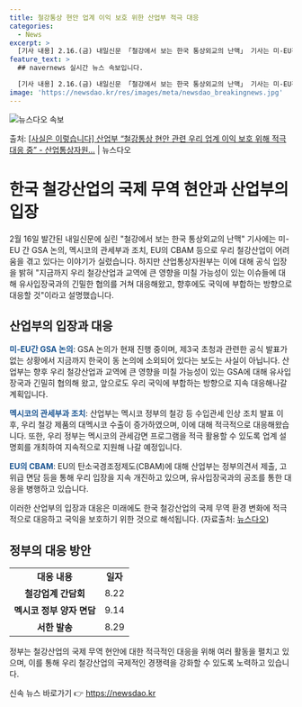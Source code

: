 ```yaml
---
title: 철강통상 현안 업계 이익 보호 위한 산업부 적극 대응
categories:
  - News
excerpt: >
  [기사 내용] 2.16.(금) 내일신문 「철강에서 보는 한국 통상외교의 난맥」 기사는 미-EU간 GSA 논의…
feature_text: >
  ## navernews 실시간 뉴스 속보입니다.

  [기사 내용] 2.16.(금) 내일신문 「철강에서 보는 한국 통상외교의 난맥」 기사는 미-EU간 GSA 논의…
image: 'https://newsdao.kr/res/images/meta/newsdao_breakingnews.jpg'
---
```


![뉴스다오 속보](https://newsdao.kr/res/images/meta/newsdao_breakingnews.jpg)

<p>출처: <a href="https://newsdao.kr/3176" rel="dofollow">[사실은 이렇습니다] 산업부 “철강통상 현안 관련 우리 업계 이익 보호 위해 적극 대응 중” - 산업통상자원…</a> | 뉴스다오</p>

<h1>한국 철강산업의 국제 무역 현안과 산업부의 입장</h1>

<p data-ke-size="size16">2월 16일 발간된 내일신문에 실린 "철강에서 보는 한국 통상외교의 난맥" 기사에는 미-EU 간 GSA 논의, 멕시코의 관세부과 조치, EU의 CBAM 등으로 우리 철강산업이 어려움을 겪고 있다는 이야기가 실렸습니다. 하지만 산업통상자원부는 이에 대해 공식 입장을 밝혀 "지금까지 우리 철강산업과 교역에 큰 영향을 미칠 가능성이 있는 이슈들에 대해 유사입장국과의 긴밀한 협의를 거쳐 대응해왔고, 향후에도 국익에 부합하는 방향으로 대응할 것"이라고 설명했습니다.</p>

<h2 data-ke-size="size26">산업부의 입장과 대응</h2>
<p><b><span style="color: #1a5490;">미-EU간 GSA 논의</span></b>: GSA 논의가 현재 진행 중이며, 제3국 초청과 관련한 공식 발표가 없는 상황에서 지금까지 한국이 동 논의에 소외되어 있다는 보도는 사실이 아닙니다. 산업부는 향후 우리 철강산업과 교역에 큰 영향을 미칠 가능성이 있는 GSA에 대해 유사입장국과 긴밀히 협의해 왔고, 앞으로도 우리 국익에 부합하는 방향으로 지속 대응해나갈 계획입니다.</p>

<p><b><span style="color: #1a5490;">멕시코의 관세부과 조치</span></b>: 산업부는 멕시코 정부의 철강 등 수입관세 인상 조치 발표 이후, 우리 철강 제품의 대멕시코 수출이 증가하였으며, 이에 대해 적극적으로 대응해왔습니다. 또한, 우리 정부는 멕시코의 관세감면 프로그램을 적극 활용할 수 있도록 업계 설명회를 개최하여 지속적으로 지원해 나갈 예정입니다.</p>

<p><b><span style="color: #1a5490;">EU의 CBAM</span></b>: EU의 탄소국경조정제도(CBAM)에 대해 산업부는 정부의견서 제출, 고위급 면담 등을 통해 우리 입장을 지속 개진하고 있으며, 유사입장국과의 공조를 통한 대응을 병행하고 있습니다.</p>

<p>이러한 산업부의 입장과 대응은 미래에도 한국 철강산업의 국제 무역 환경 변화에 적극적으로 대응하고 국익을 보호하기 위한 것으로 해석됩니다. (자료출처: <a href="https://newsdao.kr/3176">뉴스다오</a>)</p>

<h2 data-ke-size="size26">정부의 대응 방안</h2>
<table>
	<tbody>
		<tr>
			<td style="text-align: center; height: 17px;"><b>대응 내용</b></td>
			<td style="text-align: center; height: 17px;"><b>일자</b></td>
		</tr>
		<tr>
			<td style="text-align: center; height: 17px;"><b>철강업계 간담회</b></td>
			<td style="text-align: center; height: 17px;">8.22</td>
		</tr>
		<tr>
			<td style="text-align: center; height: 17px;"><b>멕시코 정부 양자 면담</b></td>
			<td style="text-align: center; height: 17px;">9.14</td>
		</tr>
		<tr>
			<td style="text-align: center; height: 17px;"><b>서한 발송</b></td>
			<td style="text-align: center; height: 17px;">8.29</td>
		</tr>
	</tbody>
</table>

<p>정부는 철강산업의 국제 무역 현안에 대한 적극적인 대응을 위해 여러 활동을 펼치고 있으며, 이를 통해 우리 철강산업의 국제적인 경쟁력을 강화할 수 있도록 노력하고 있습니다.</p> 

신속 뉴스 바로가기 👉 <a href="https://newsdao.kr" rel="dofollow">https://newsdao.kr</a>


